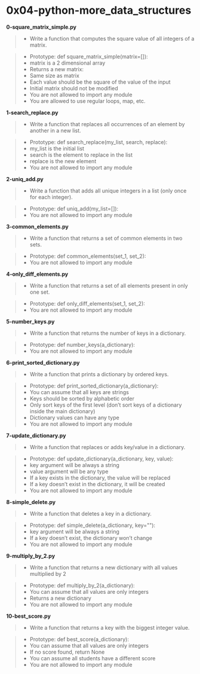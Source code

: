 # 0x04-python-more_data_structures

**0-square_matrix_simple.py**
> * Write a function that computes the square value of all integers of a matrix.

> * Prototype: def square_matrix_simple(matrix=[]):
> * matrix is a 2 dimensional array
> * Returns a new matrix:
> * Same size as matrix
> * Each value should be the square of the value of the input
> * Initial matrix should not be modified
> * You are not allowed to import any module
> * You are allowed to use regular loops, map, etc.

**1-search_replace.py**
> * Write a function that replaces all occurrences of an element by another in a new list.

> * Prototype: def search_replace(my_list, search, replace):
> * my_list is the initial list
> * search is the element to replace in the list
> * replace is the new element
> * You are not allowed to import any module

**2-uniq_add.py**
> * Write a function that adds all unique integers in a list (only once for each integer).

> * Prototype: def uniq_add(my_list=[]):
> * You are not allowed to import any module

**3-common_elements.py**
> * Write a function that returns a set of common elements in two sets.

> * Prototype: def common_elements(set_1, set_2):
> * You are not allowed to import any module

**4-only_diff_elements.py**
> * Write a function that returns a set of all elements present in only one set.

> * Prototype: def only_diff_elements(set_1, set_2):
> * You are not allowed to import any module

**5-number_keys.py**
> * Write a function that returns the number of keys in a dictionary.

> * Prototype: def number_keys(a_dictionary):
> * You are not allowed to import any module

**6-print_sorted_dictionary.py**
> * Write a function that prints a dictionary by ordered keys.

> * Prototype: def print_sorted_dictionary(a_dictionary):
> * You can assume that all keys are strings
> * Keys should be sorted by alphabetic order
> * Only sort keys of the first level (don’t sort keys of a dictionary inside the main dictionary)
> * Dictionary values can have any type
> * You are not allowed to import any module

**7-update_dictionary.py**
> * Write a function that replaces or adds key/value in a dictionary.

> * Prototype: def update_dictionary(a_dictionary, key, value):
> * key argument will be always a string
> * value argument will be any type
> * If a key exists in the dictionary, the value will be replaced
> * If a key doesn’t exist in the dictionary, it will be created
> * You are not allowed to import any module

**8-simple_delete.py**
> * Write a function that deletes a key in a dictionary.

> * Prototype: def simple_delete(a_dictionary, key=""):
> * key argument will be always a string
> * If a key doesn’t exist, the dictionary won’t change
> * You are not allowed to import any module

**9-multiply_by_2.py**
> * Write a function that returns a new dictionary with all values multiplied by 2

> * Prototype: def multiply_by_2(a_dictionary):
> * You can assume that all values are only integers
> * Returns a new dictionary
> * You are not allowed to import any module

**10-best_score.py**
> * Write a function that returns a key with the biggest integer value.

> * Prototype: def best_score(a_dictionary):
> * You can assume that all values are only integers
> * If no score found, return None
> * You can assume all students have a different score
> * You are not allowed to import any module